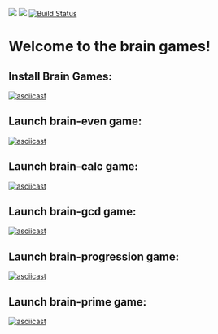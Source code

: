 <a href="https://codeclimate.com/github/rikkirikkardo44/frontend-project-lvl1/maintainability"><img src="https://api.codeclimate.com/v1/badges/f3cf34a2318c558aea13/maintainability" /></a>
<a href="https://codeclimate.com/github/rikkirikkardo44/frontend-project-lvl1/test_coverage"><img src="https://api.codeclimate.com/v1/badges/f3cf34a2318c558aea13/test_coverage" /></a>
[![Build Status](https://travis-ci.org/rikkirikkardo44/frontend-project-lvl1.svg?branch=master)](https://travis-ci.org/rikkirikkardo44/frontend-project-lvl1)
# Welcome to the brain games!
## Install **Brain Games**:
[![asciicast](https://asciinema.org/a/CU3edmOi9O2FEfohTWTk63KWk.svg)](https://asciinema.org/a/CU3edmOi9O2FEfohTWTk63KWk)
## Launch **brain-even** game:
[![asciicast](https://asciinema.org/a/4qJI3PTq13xv0cUtmPiRXfFMV.svg)](https://asciinema.org/a/4qJI3PTq13xv0cUtmPiRXfFMV)
## Launch **brain-calc** game:
[![asciicast](https://asciinema.org/a/ZIEKvWuJGh6O6IILqkiZtxnIJ.svg)](https://asciinema.org/a/ZIEKvWuJGh6O6IILqkiZtxnIJ)
## Launch **brain-gcd** game:
[![asciicast](https://asciinema.org/a/dCp6vbZ7xVSu919bgOyzaChlQ.svg)](https://asciinema.org/a/dCp6vbZ7xVSu919bgOyzaChlQ)
## Launch **brain-progression** game:
[![asciicast](https://asciinema.org/a/3CgGy35oSkrpirtml0OuQNjGi.svg)](https://asciinema.org/a/3CgGy35oSkrpirtml0OuQNjGi)
## Launch **brain-prime** game:
[![asciicast](https://asciinema.org/a/ALtA7ukXiBwTI00eJIfZpmd9B.svg)](https://asciinema.org/a/ALtA7ukXiBwTI00eJIfZpmd9B)
